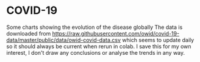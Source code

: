 # COVID-19
Some charts showing the evolution of the disease globally
The data is downloaded from https://raw.githubusercontent.com/owid/covid-19-data/master/public/data/owid-covid-data.csv which seems to update daily so it should always be current when rerun in colab. 
I save this for my own interest, I don't draw any conclusions or analyse the trends in any way.
